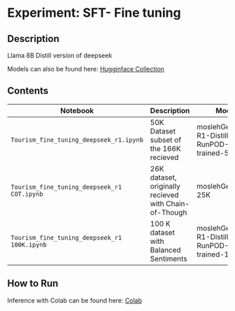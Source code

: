 # Experiment: SFT- Fine tuning 

## Description

Llama 8B Distill version of deepseek 

Models can also be found here: [Hugginface Collection](https://huggingface.co/collections/moslehGen/sft-681ccba9ae754cd58d2e9b2c)

## Contents

| Notebook | Description | Model Repo |
|----------|-------------|-------------|
| `Tourism_fine_tuning_deepseek_r1.ipynb` | 50K Dataset subset of the 166K recieved | moslehGen/DeepSeek-R1-Distill-Llama-8B-RunPOD-Rows-trained-50000
| `Tourism_fine_tuning_deepseek_r1 COT.ipynb` | 26K dataset, originally recieved with Chain-of-Though | moslehGen/SFT-COT-25K
| `Tourism_fine_tuning_deepseek_r1 100K.ipynb` | 100 K dataset with Balanced Sentiments | moslehGen/DeepSeek-R1-Distill-Llama-8B-RunPOD-Rows-trained-100000

## How to Run

Inference with Colab can be found here: [Colab](https://colab.research.google.com/drive/1y7ecU3swRg98_qW-EIL_AAq816Qrk5qD?usp=sharing)





